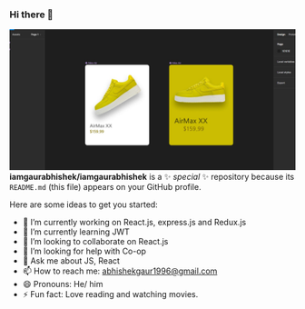 ### Hi there 👋

![UX-UI -image learned from figma](UX-UI-image.jpg)
**iamgaurabhishek/iamgaurabhishek** is a ✨ _special_ ✨ repository because its `README.md` (this file) appears on your GitHub profile.

Here are some ideas to get you started:

- 🔭 I’m currently working on React.js, express.js and Redux.js
- 🌱 I’m currently learning JWT
- 👯 I’m looking to collaborate on React.js
- 🤔 I’m looking for help with Co-op
- 💬 Ask me about JS, React
- 📫 How to reach me: abhishekgaur1996@gmail.com  
- 😄 Pronouns: He/ him
- ⚡ Fun fact: Love reading and watching movies.

